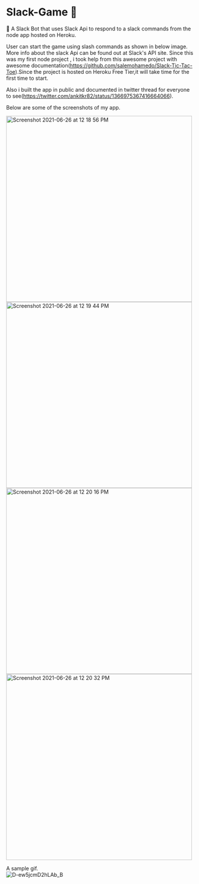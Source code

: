 # Slack-Game 🚀

🤖 A Slack Bot that uses Slack Api to respond to a slack commands from the node app hosted on Heroku.

User can start the game using slash commands as shown in below image.
More info about the slack Api can be found out at Slack's API site.
Since this was my first node project , i took help from this awesome project with awesome documentation(https://github.com/salemohamedo/Slack-Tic-Tac-Toe).Since the project is hosted on Heroku Free Tier,it will take time for the first time to start.
&nbsp;

Also i built the app in public and documented in twitter thread for everyone to see(https://twitter.com/ankitkr82/status/1366975367416664066). 
&nbsp;

Below are some of the screenshots of my app.

<img width="500" alt="Screenshot 2021-06-26 at 12 18 56 PM" src="https://user-images.githubusercontent.com/42912866/123504808-03ea3680-d679-11eb-848b-5e5cdef79c3e.png">

<img width="500" alt="Screenshot 2021-06-26 at 12 19 44 PM" src="https://user-images.githubusercontent.com/42912866/123504836-401d9700-d679-11eb-84e4-cedbf3e089d1.png">

<img width="500" alt="Screenshot 2021-06-26 at 12 20 16 PM" src="https://user-images.githubusercontent.com/42912866/123504853-5592c100-d679-11eb-9509-6e75fb3896f7.png">

<img width="500" alt="Screenshot 2021-06-26 at 12 20 32 PM" src="https://user-images.githubusercontent.com/42912866/123504862-64797380-d679-11eb-9eea-2b4f16585e6e.png">

A sample gif.  
![D-ew5jcmD2hLAb_B](https://user-images.githubusercontent.com/42912866/123505146-ff268200-d67a-11eb-9b85-d2bf41415d55.gif)
